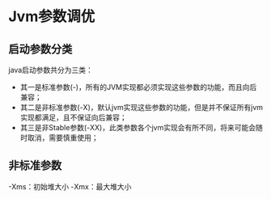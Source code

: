 # Jvm参数调优

## 启动参数分类
java启动参数共分为三类：
* 其一是标准参数(-)，所有的JVM实现都必须实现这些参数的功能，而且向后兼容；
* 其二是非标准参数(-X)，默认jvm实现这些参数的功能，但是并不保证所有jvm实现都满足，且不保证向后兼容；
* 其三是非Stable参数(-XX)，此类参数各个jvm实现会有所不同，将来可能会随时取消，需要慎重使用；






## 非标准参数

-Xms：初始堆大小
-Xmx：最大堆大小



